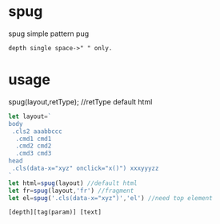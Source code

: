 # spug
spug simple pattern pug
```
depth single space->" " only.
```

# usage
spug(layout,retType); //retType default html
```js
let layout=`
body
 .cls2 aaabbccc
  .cmd1 cmd1
  .cmd2 cmd2
  .cmd3 cmd3
head
 .cls(data-x="xyz" onclick="x()") xxxyyyzz
`
let html=spug(layout) //default html
let fr=spug(layout,'fr') //fragment
let el=spug('.cls(data-x="xyz")','el') //need top element
```

```
[depth][tag(param)] [text]
```
